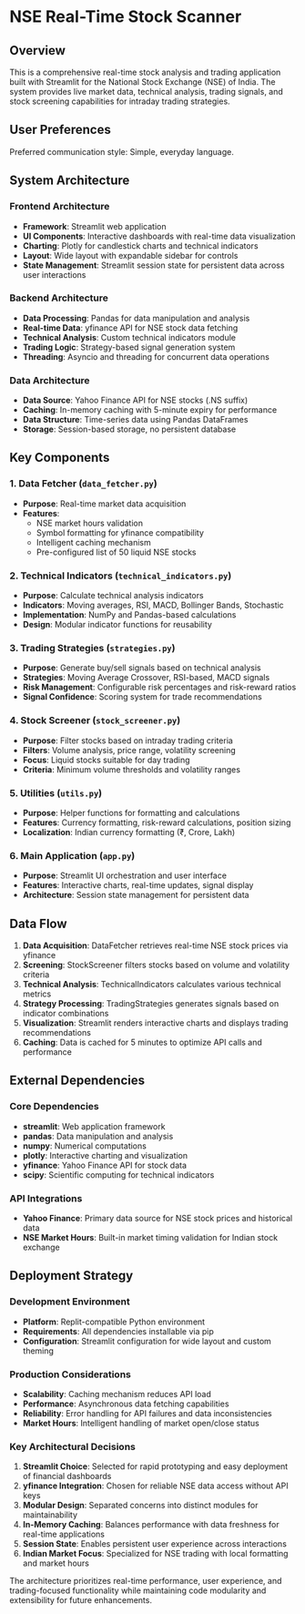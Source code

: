 # NSE Real-Time Stock Scanner

## Overview

This is a comprehensive real-time stock analysis and trading application built with Streamlit for the National Stock Exchange (NSE) of India. The system provides live market data, technical analysis, trading signals, and stock screening capabilities for intraday trading strategies.

## User Preferences

Preferred communication style: Simple, everyday language.

## System Architecture

### Frontend Architecture
- **Framework**: Streamlit web application
- **UI Components**: Interactive dashboards with real-time data visualization
- **Charting**: Plotly for candlestick charts and technical indicators
- **Layout**: Wide layout with expandable sidebar for controls
- **State Management**: Streamlit session state for persistent data across user interactions

### Backend Architecture
- **Data Processing**: Pandas for data manipulation and analysis
- **Real-time Data**: yfinance API for NSE stock data fetching
- **Technical Analysis**: Custom technical indicators module
- **Trading Logic**: Strategy-based signal generation system
- **Threading**: Asyncio and threading for concurrent data operations

### Data Architecture
- **Data Source**: Yahoo Finance API for NSE stocks (.NS suffix)
- **Caching**: In-memory caching with 5-minute expiry for performance
- **Data Structure**: Time-series data using Pandas DataFrames
- **Storage**: Session-based storage, no persistent database

## Key Components

### 1. Data Fetcher (`data_fetcher.py`)
- **Purpose**: Real-time market data acquisition
- **Features**: 
  - NSE market hours validation
  - Symbol formatting for yfinance compatibility
  - Intelligent caching mechanism
  - Pre-configured list of 50 liquid NSE stocks

### 2. Technical Indicators (`technical_indicators.py`)
- **Purpose**: Calculate technical analysis indicators
- **Indicators**: Moving averages, RSI, MACD, Bollinger Bands, Stochastic
- **Implementation**: NumPy and Pandas-based calculations
- **Design**: Modular indicator functions for reusability

### 3. Trading Strategies (`strategies.py`)
- **Purpose**: Generate buy/sell signals based on technical analysis
- **Strategies**: Moving Average Crossover, RSI-based, MACD signals
- **Risk Management**: Configurable risk percentages and risk-reward ratios
- **Signal Confidence**: Scoring system for trade recommendations

### 4. Stock Screener (`stock_screener.py`)
- **Purpose**: Filter stocks based on intraday trading criteria
- **Filters**: Volume analysis, price range, volatility screening
- **Focus**: Liquid stocks suitable for day trading
- **Criteria**: Minimum volume thresholds and volatility ranges

### 5. Utilities (`utils.py`)
- **Purpose**: Helper functions for formatting and calculations
- **Features**: Currency formatting, risk-reward calculations, position sizing
- **Localization**: Indian currency formatting (₹, Crore, Lakh)

### 6. Main Application (`app.py`)
- **Purpose**: Streamlit UI orchestration and user interface
- **Features**: Interactive charts, real-time updates, signal display
- **Architecture**: Session state management for persistent data

## Data Flow

1. **Data Acquisition**: DataFetcher retrieves real-time NSE stock prices via yfinance
2. **Screening**: StockScreener filters stocks based on volume and volatility criteria
3. **Technical Analysis**: TechnicalIndicators calculates various technical metrics
4. **Strategy Processing**: TradingStrategies generates signals based on indicator combinations
5. **Visualization**: Streamlit renders interactive charts and displays trading recommendations
6. **Caching**: Data is cached for 5 minutes to optimize API calls and performance

## External Dependencies

### Core Dependencies
- **streamlit**: Web application framework
- **pandas**: Data manipulation and analysis
- **numpy**: Numerical computations
- **plotly**: Interactive charting and visualization
- **yfinance**: Yahoo Finance API for stock data
- **scipy**: Scientific computing for technical indicators

### API Integrations
- **Yahoo Finance**: Primary data source for NSE stock prices and historical data
- **NSE Market Hours**: Built-in market timing validation for Indian stock exchange

## Deployment Strategy

### Development Environment
- **Platform**: Replit-compatible Python environment
- **Requirements**: All dependencies installable via pip
- **Configuration**: Streamlit configuration for wide layout and custom theming

### Production Considerations
- **Scalability**: Caching mechanism reduces API load
- **Performance**: Asynchronous data fetching capabilities
- **Reliability**: Error handling for API failures and data inconsistencies
- **Market Hours**: Intelligent handling of market open/close status

### Key Architectural Decisions

1. **Streamlit Choice**: Selected for rapid prototyping and easy deployment of financial dashboards
2. **yfinance Integration**: Chosen for reliable NSE data access without API keys
3. **Modular Design**: Separated concerns into distinct modules for maintainability
4. **In-Memory Caching**: Balances performance with data freshness for real-time applications
5. **Session State**: Enables persistent user experience across interactions
6. **Indian Market Focus**: Specialized for NSE trading with local formatting and market hours

The architecture prioritizes real-time performance, user experience, and trading-focused functionality while maintaining code modularity and extensibility for future enhancements.